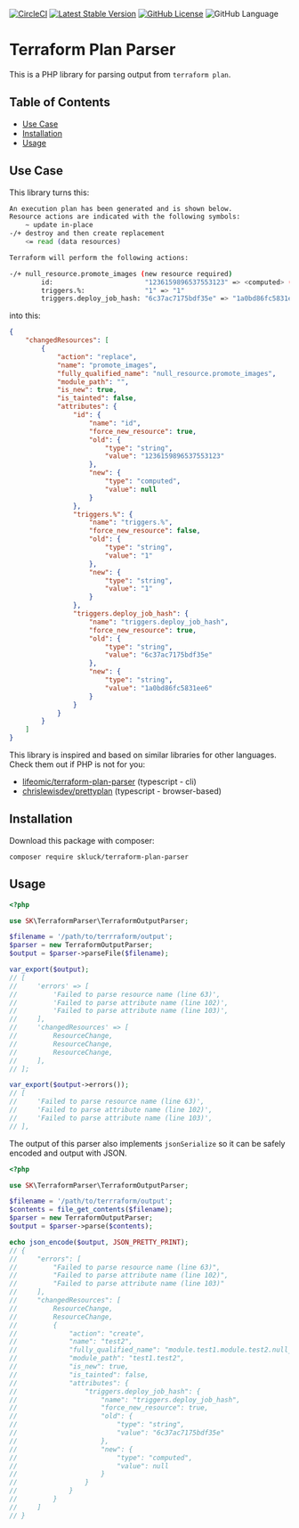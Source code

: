 [![CircleCI](https://circleci.com/gh/skluck/terraform-plan-parser.svg?style=shield)](https://circleci.com/gh/skluck/terraform-plan-parser)
[![Latest Stable Version](https://img.shields.io/packagist/v/skluck/terraform-plan-parser.svg?label=stable)](https://packagist.org/packages/skluck/terraform-plan-parser)
[![GitHub License](https://img.shields.io/github/license/skluck/terraform-plan-parser.svg)](https://packagist.org/packages/skluck/terraform-plan-parser)
![GitHub Language](https://img.shields.io/github/languages/top/skluck/terraform-plan-parser.svg)

# Terraform Plan Parser

This is a PHP library for parsing output from `terraform plan`.

## Table of Contents

- [Use Case](#use-case)
- [Installation](#installation)
- [Usage](#usage)

## Use Case

This library turns this:
```bash
An execution plan has been generated and is shown below.
Resource actions are indicated with the following symbols:
    ~ update in-place
-/+ destroy and then create replacement
    <= read (data resources)

Terraform will perform the following actions:

-/+ null_resource.promote_images (new resource required)
        id:                       "1236159896537553123" => <computed> (forces new resource)
        triggers.%:               "1" => "1"
        triggers.deploy_job_hash: "6c37ac7175bdf35e" => "1a0bd86fc5831ee6" (forces new resource)
```

into this:
```json
{
    "changedResources": [
        {
            "action": "replace",
            "name": "promote_images",
            "fully_qualified_name": "null_resource.promote_images",
            "module_path": "",
            "is_new": true,
            "is_tainted": false,
            "attributes": {
                "id": {
                    "name": "id",
                    "force_new_resource": true,
                    "old": {
                        "type": "string",
                        "value": "1236159896537553123"
                    },
                    "new": {
                        "type": "computed",
                        "value": null
                    }
                },
                "triggers.%": {
                    "name": "triggers.%",
                    "force_new_resource": false,
                    "old": {
                        "type": "string",
                        "value": "1"
                    },
                    "new": {
                        "type": "string",
                        "value": "1"
                    }
                },
                "triggers.deploy_job_hash": {
                    "name": "triggers.deploy_job_hash",
                    "force_new_resource": true,
                    "old": {
                        "type": "string",
                        "value": "6c37ac7175bdf35e"
                    },
                    "new": {
                        "type": "string",
                        "value": "1a0bd86fc5831ee6"
                    }
                }
            }
        }
    ]
}
```

This library is inspired and based on similar libraries for other languages. Check them out if PHP is not for you:
- [lifeomic/terraform-plan-parser](https://github.com/lifeomic/terraform-plan-parser) (typescript - cli)
- [chrislewisdev/prettyplan](https://github.com/chrislewisdev/prettyplan) (typescript - browser-based)

## Installation

Download this package with composer:
```
composer require skluck/terraform-plan-parser
```

## Usage

```php
<?php

use SK\TerraformParser\TerraformOutputParser;

$filename = '/path/to/terrraform/output';
$parser = new TerraformOutputParser;
$output = $parser->parseFile($filename);

var_export($output);
// [
//     'errors' => [
//         'Failed to parse resource name (line 63)',
//         'Failed to parse attribute name (line 102)',
//         'Failed to parse attribute name (line 103)',
//     ],
//     'changedResources' => [
//         ResourceChange,
//         ResourceChange,
//         ResourceChange,
//     ],
// ];

var_export($output->errors());
// [
//     'Failed to parse resource name (line 63)',
//     'Failed to parse attribute name (line 102)',
//     'Failed to parse attribute name (line 103)',
// ],
```

The output of this parser also implements `jsonSerialize` so it can be safely encoded and output with JSON.

```php
<?php

use SK\TerraformParser\TerraformOutputParser;

$filename = '/path/to/terrraform/output';
$contents = file_get_contents($filename);
$parser = new TerraformOutputParser;
$output = $parser->parse($contents);

echo json_encode($output, JSON_PRETTY_PRINT);
// {
//     "errors": [
//         "Failed to parse resource name (line 63)",
//         "Failed to parse attribute name (line 102)",
//         "Failed to parse attribute name (line 103)"
//     ],
//     "changedResources": [
//         ResourceChange,
//         ResourceChange,
//         {
//             "action": "create",
//             "name": "test2",
//             "fully_qualified_name": "module.test1.module.test2.null_resource.test2",
//             "module_path": "test1.test2",
//             "is_new": true,
//             "is_tainted": false,
//             "attributes": {
//                 "triggers.deploy_job_hash": {
//                     "name": "triggers.deploy_job_hash",
//                     "force_new_resource": true,
//                     "old": {
//                         "type": "string",
//                         "value": "6c37ac7175bdf35e"
//                     },
//                     "new": {
//                         "type": "computed",
//                         "value": null
//                     }
//                 }
//             }
//         }
//     ]
// }
```
